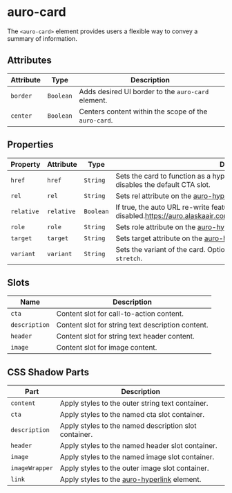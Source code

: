 # auro-card

The `<auro-card>` element provides users a flexible way to convey a summary of information.

## Attributes

| Attribute | Type      | Description                                      |
|-----------|-----------|--------------------------------------------------|
| `border`  | `Boolean` | Adds desired UI border to the `auro-card` element. |
| `center`  | `Boolean` | Centers content within the scope of the `auro-card`. |

## Properties

| Property   | Attribute  | Type      | Description                                      |
|------------|------------|-----------|--------------------------------------------------|
| `href`     | `href`     | `String`  | Sets the card to function as a hyperlink to the provided href value & disables the default CTA slot. |
| `rel`      | `rel`      | `String`  | Sets rel attribute on the [auro-hyperlink](https://auro.alaskaair.com/components/auro/hyperlink/api#rel). |
| `relative` | `relative` | `Boolean` | If true, the auto URL re-write feature will be disabled.https://auro.alaskaair.com/components/auro/hyperlink/api#relative |
| `role`     | `role`     | `String`  | Sets role attribute on the [auro-hyperlink](https://auro.alaskaair.com/components/auro/hyperlink/api#role). |
| `target`   | `target`   | `String`  | Sets target attribute on the [auro-hyperlink](https://auro.alaskaair.com/components/auro/hyperlink/api#target). |
| `variant`  | `variant`  | `String`  | Sets the variant of the card. Options `inset-content`, `inset-container`, `inset-stretch`. |

## Slots

| Name          | Description                                      |
|---------------|--------------------------------------------------|
| `cta`         | Content slot for call-to-action content.         |
| `description` | Content slot for string text description content. |
| `header`      | Content slot for string text header content.     |
| `image`       | Content slot for image content.                  |

## CSS Shadow Parts

| Part           | Description                                      |
|----------------|--------------------------------------------------|
| `content`      | Apply styles to the outer string text container. |
| `cta`          | Apply styles to the named cta slot container.    |
| `description`  | Apply styles to the named description slot container. |
| `header`       | Apply styles to the named header slot container. |
| `image`        | Apply styles to the named image slot container.  |
| `imageWrapper` | Apply styles to the outer image slot container.  |
| `link`         | Apply styles to the [auro-hyperlink](https://auro.alaskaair.com/components/auro/hyperlink/api#link) element. |
